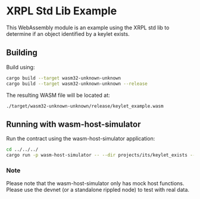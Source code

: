 # XRPL Std Lib Example

This WebAssembly module is an example using the XRPL std lib to determine if an object identified by a keylet exists.

## Building

Build using:

```bash
cargo build --target wasm32-unknown-unknown
cargo build --target wasm32-unknown-unknown --release
```

The resulting WASM file will be located at:

```
./target/wasm32-unknown-unknown/release/keylet_example.wasm
```

## Running with wasm-host-simulator

Run the contract using the wasm-host-simulator application:

```bash
cd ../../../
cargo run -p wasm-host-simulator -- --dir projects/its/keylet_exists --project keylet_exists
```

### Note

Please note that the wasm-host-simulator only has mock host functions. Please use the devnet (or a standalone rippled node) to
test with real data.
